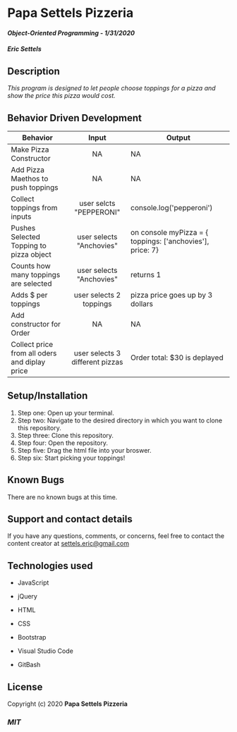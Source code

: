 # Papa Settels Pizzeria

#### _Object-Oriented Programming_ - _1/31/2020_

#### _Eric Settels_

## **Description**

_This program is designed to let people choose toppings for a pizza and show the price this pizza would cost._

## **Behavior Driven Development**

| Behavior | Input | Output |
|----------|:-----:|--------|
| Make Pizza Constructor | NA | NA |
| Add Pizza Maethos to push toppings | NA | NA |
| Collect toppings from inputs | user selcts "PEPPERONI" | console.log('pepperoni') |
| Pushes Selected Topping to pizza object | user selects "Anchovies" | on console myPizza = { toppings: ['anchovies'], price: 7}  |
| Counts how many toppings are selected  | user selects "Anchovies" | returns 1 |
| Adds $ per toppings | user selects 2 toppings | pizza price goes up by 3 dollars |
| Add constructor for Order | NA | NA |
| Collect price from all oders and diplay price | user selects 3 different pizzas | Order total: $30 is deplayed | 

## **Setup/Installation**

1. Step one: Open up your terminal.
2. Step two: Navigate to the desired directory in which you want to clone this repository.
3. Step three: Clone this repository.
4. Step four: Open the repository.
5. Step five: Drag the html file into your broswer. 
6. Step six: Start picking your toppings!

## **Known Bugs**

There are no known bugs at this time.

## **Support and contact details**

If you have any questions, comments, or concerns, feel free to contact the content creator at settels.eric@gmail.com 

## **Technologies used**

* JavaScript

* jQuery

* HTML

* CSS

* Bootstrap

* Visual Studio Code

* GitBash

## **License**

Copyright (c) 2020 **Papa Settels Pizzeria**

### **_MIT_**